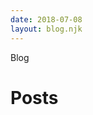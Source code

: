 ```yaml
---
date: 2018-07-08
layout: blog.njk
---
```


<div class="page-tag">Blog</div> 

<h1 class="page-title">Posts</h1>


<style>
.postcards {
  display: grid;
  grid-template-columns: repeat(auto-fit, minmax(240px, 400px));
  grid-column-gap: 24px;
  grid-row-gap: 24px;
  margin-bottom: 48px;
}

.postcard {
  display: block;
  padding: 16px;
  border: 1px solid var(--border-color);
  border-radius: var(--border-radius-xl);
}

.postcard:hover {
  text-decoration: none;
  background-color: #f5f5f5;
}


.postcard__draft-label {
  float: right;
  margin-left: 4px;
  font-size: 12px;
  font-weight: 700;
  color: var(--secondary-color);
}

.postcard__title {
  margin: 0 0 4px 0;
  color: var(--color);
  font-weight: 700;
}

.postcard__date {
  color: var(--muted-color);
  font-weight: 600;
}
</style>
